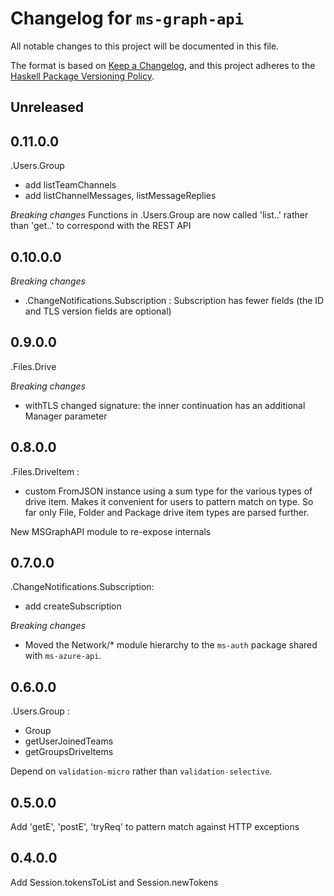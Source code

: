 # Changelog for `ms-graph-api`

All notable changes to this project will be documented in this file.

The format is based on [Keep a Changelog](https://keepachangelog.com/en/1.0.0/),
and this project adheres to the
[Haskell Package Versioning Policy](https://pvp.haskell.org/).

## Unreleased

## 0.11.0.0

.Users.Group
- add listTeamChannels
- add listChannelMessages, listMessageReplies

*Breaking changes*
Functions in .Users.Group are now called 'list..' rather than 'get..' to correspond with the REST API


## 0.10.0.0

*Breaking changes*
- .ChangeNotifications.Subscription : Subscription has fewer fields (the ID and TLS version fields are optional)

## 0.9.0.0

.Files.Drive

*Breaking changes*
- withTLS changed signature: the inner continuation has an additional Manager parameter


## 0.8.0.0

.Files.DriveItem :
- custom FromJSON instance using a sum type for the various types of drive item. Makes it convenient for users to pattern match on type. So far only File, Folder and Package drive item types are parsed further.

New MSGraphAPI module to re-expose internals


## 0.7.0.0

.ChangeNotifications.Subscription:
- add createSubscription

*Breaking changes*
- Moved the Network/* module hierarchy to the `ms-auth` package shared with `ms-azure-api`.

## 0.6.0.0

.Users.Group :
- Group
- getUserJoinedTeams
- getGroupsDriveItems

Depend on `validation-micro` rather than `validation-selective`.

## 0.5.0.0

Add 'getE', 'postE', 'tryReq' to pattern match against HTTP exceptions

## 0.4.0.0

Add Session.tokensToList and Session.newTokens
